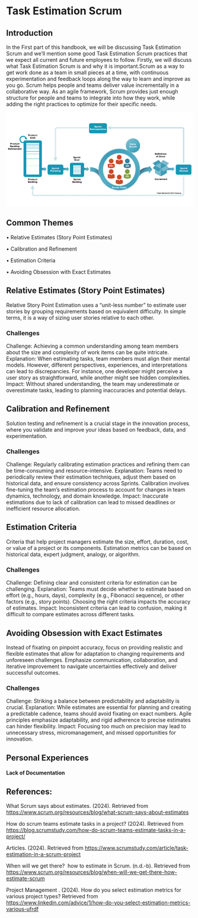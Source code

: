 # Task Estimation Scrum

## Introduction
In the First  part of this handbook, we will be discussing Task Estimation Scrum and we’ll mention some good Task Estimation Scrum  practices that we expect all current and future employees to follow. Firstly, we will discuss what Task Estimation Scrum is and why it is important.Scrum as a way to get work done as a team in small pieces at a time, with continuous experimentation and feedback loops along the way to learn and improve as you go. Scrum helps people and teams deliver value incrementally in a collaborative way. As an agile framework, Scrum provides just enough structure for people and teams to integrate into how they work, while adding the right practices to optimize for their specific needs. 




<center>
  <img src= "TaskEstimationScrum.jng.png" alt="Task Estimation Scrum Banner ">
</center>

## Common Themes

•	Relative Estimates (Story Point Estimates)

•	Calibration and Refinement

•   Estimation Criteria

•   Avoiding Obsession with Exact Estimates






## Relative Estimates (Story Point Estimates) 
Relative Story Point Estimation uses a “unit-less number” to estimate user stories by grouping requirements based on equivalent difficulty. In simple terms, it is a way of sizing user stories relative to each other.

### Challenges 
Challenge: Achieving a common understanding among team members about the size and complexity of work items can be quite intricate.
Explanation: When estimating tasks, team members must align their mental models. However, different perspectives, experiences, and interpretations can lead to discrepancies. For instance, one developer might perceive a user story as straightforward, while another might see hidden complexities.
Impact: Without shared understanding, the team may underestimate or overestimate tasks, leading to planning inaccuracies and potential delays.

## Calibration and Refinement
Solution testing and refinement is a crucial stage in the innovation process, where you validate and improve your ideas based on feedback, data, and experimentation.

### Challenges
Challenge: Regularly calibrating estimation practices and refining them can be time-consuming and resource-intensive.
Explanation: Teams need to periodically review their estimation techniques, adjust them based on historical data, and ensure consistency across Sprints. Calibration involves fine-tuning the team’s estimation process to account for changes in team dynamics, technology, and domain knowledge.
Impact: Inaccurate estimations due to lack of calibration can lead to missed deadlines or inefficient resource allocation.



## Estimation Criteria
Criteria that help project managers estimate the size, effort, duration, cost, or value of a project or its components. Estimation metrics can be based on historical data, expert judgment, analogy, or algorithm.

### Challenges
Challenge: Defining clear and consistent criteria for estimation can be challenging.
Explanation: Teams must decide whether to estimate based on effort (e.g., hours, days), complexity (e.g., Fibonacci sequence), or other factors (e.g., story points). Choosing the right criteria impacts the accuracy of estimates.
Impact: Inconsistent criteria can lead to confusion, making it difficult to compare estimates across different tasks.


## Avoiding Obsession with Exact Estimates
Instead of fixating on pinpoint accuracy, focus on providing realistic and flexible estimates that allow for adaptation to changing requirements and unforeseen challenges. Emphasize communication, collaboration, and iterative improvement to navigate uncertainties effectively and deliver successful outcomes.
### Challenges

Challenge: Striking a balance between predictability and adaptability is crucial.
Explanation: While estimates are essential for planning and creating a predictable cadence, teams should avoid fixating on exact numbers. Agile principles emphasize adaptability, and rigid adherence to precise estimates can hinder flexibility.
Impact: Focusing too much on precision may lead to unnecessary stress, micromanagement, and missed opportunities for innovation.


## Personal Experiences
#### Lack of Documentation


## References:
What Scrum says about estimates. (2024). Retrieved from https://www.scrum.org/resources/blog/what-scrum-says-about-estimates 

How do scrum teams estimate tasks in a project? (2024). Retrieved from https://blog.scrumstudy.com/how-do-scrum-teams-estimate-tasks-in-a-project/ 

Articles. (2024). Retrieved from https://www.scrumstudy.com/article/task-estimation-in-a-scrum-project 

When will we get there?  how to estimate in Scrum. (n.d.-b). Retrieved from https://www.scrum.org/resources/blog/when-will-we-get-there-how-estimate-scrum 

Project Management . (2024). How do you select estimation metrics for various project types? Retrieved from https://www.linkedin.com/advice/1/how-do-you-select-estimation-metrics-various-ufrdf 

